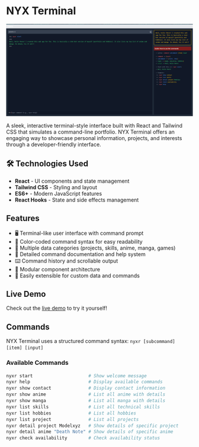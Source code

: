 # NYX Terminal

![NYX Terminal Interface](src/assets/landingpage.png)

A sleek, interactive terminal-style interface built with React and Tailwind CSS that simulates a command-line portfolio. NYX Terminal offers an engaging way to showcase personal information, projects, and interests through a developer-friendly interface.

## 🛠️ Technologies Used

- **React** - UI components and state management  
- **Tailwind CSS** - Styling and layout  
- **ES6+** - Modern JavaScript features  
- **React Hooks** - State and side effects management 

## Features

- 🖥️ Terminal-like user interface with command prompt
- 🎨 Color-coded command syntax for easy readability
- 💾 Multiple data categories (projects, skills, anime, manga, games)
- 📝 Detailed command documentation and help system
- ⌨️ Command history and scrollable output
- 🧩 Modular component architecture
- 🔄 Easily extensible for custom data and commands

## Live Demo

Check out the [live demo](https://bot.pranjallokhande.com/) to try it yourself!

## Commands

NYX Terminal uses a structured command syntax: `nyxr [subcommand] [item] [input]`

### Available Commands

```bash
nyxr start                     # Show welcome message
nyxr help                      # Display available commands
nyxr show contact              # Display contact information
nyxr show anime                # List all anime with details
nyxr show manga                # List all manga with details
nyxr list skills               # List all technical skills
nyxr list hobbies              # List all hobbies
nyxr list project              # List all projects
nyxr detail project Modelxyz   # Show details of specific project
nyxr detail anime "Death Note" # Show details of specific anime
nyxr check availability        # Check availability status
```